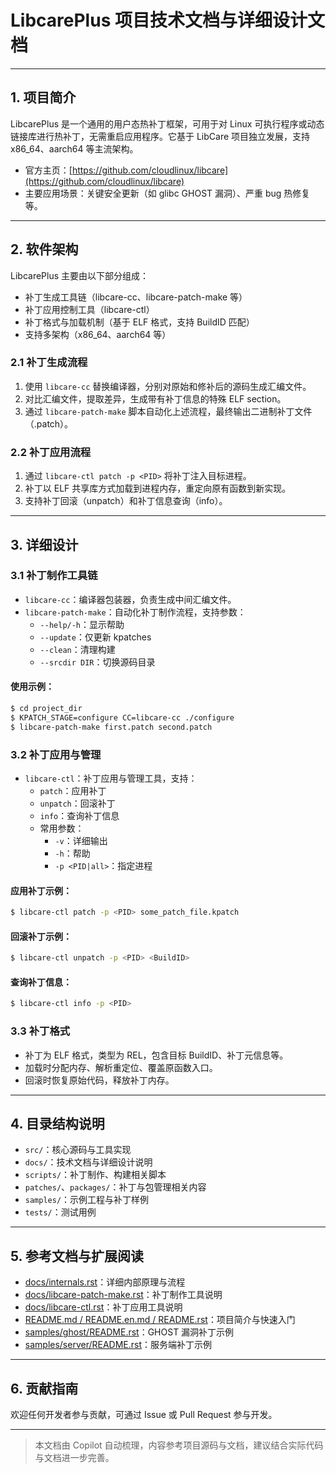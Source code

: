 # LibcarePlus 项目技术文档与详细设计文档

---

## 1. 项目简介

LibcarePlus 是一个通用的用户态热补丁框架，可用于对 Linux 可执行程序或动态链接库进行热补丁，无需重启应用程序。它基于 LibCare 项目独立发展，支持 x86_64、aarch64 等主流架构。

- 官方主页：[https://github.com/cloudlinux/libcare](https://github.com/cloudlinux/libcare)
- 主要应用场景：关键安全更新（如 glibc GHOST 漏洞）、严重 bug 热修复等。

---

## 2. 软件架构

LibcarePlus 主要由以下部分组成：

- 补丁生成工具链（libcare-cc、libcare-patch-make 等）
- 补丁应用控制工具（libcare-ctl）
- 补丁格式与加载机制（基于 ELF 格式，支持 BuildID 匹配）
- 支持多架构（x86_64、aarch64 等）

### 2.1 补丁生成流程

1. 使用 `libcare-cc` 替换编译器，分别对原始和修补后的源码生成汇编文件。
2. 对比汇编文件，提取差异，生成带有补丁信息的特殊 ELF section。
3. 通过 `libcare-patch-make` 脚本自动化上述流程，最终输出二进制补丁文件（.patch）。

### 2.2 补丁应用流程

1. 通过 `libcare-ctl patch -p <PID>` 将补丁注入目标进程。
2. 补丁以 ELF 共享库方式加载到进程内存，重定向原有函数到新实现。
3. 支持补丁回滚（unpatch）和补丁信息查询（info）。

---

## 3. 详细设计

### 3.1 补丁制作工具链

- `libcare-cc`：编译器包装器，负责生成中间汇编文件。
- `libcare-patch-make`：自动化补丁制作流程，支持参数：
  - `--help/-h`：显示帮助
  - `--update`：仅更新 kpatches
  - `--clean`：清理构建
  - `--srcdir DIR`：切换源码目录

#### 使用示例：
```sh
$ cd project_dir
$ KPATCH_STAGE=configure CC=libcare-cc ./configure
$ libcare-patch-make first.patch second.patch
```

### 3.2 补丁应用与管理

- `libcare-ctl`：补丁应用与管理工具，支持：
  - `patch`：应用补丁
  - `unpatch`：回滚补丁
  - `info`：查询补丁信息
  - 常用参数：
    - `-v`：详细输出
    - `-h`：帮助
    - `-p <PID|all>`：指定进程

#### 应用补丁示例：
```sh
$ libcare-ctl patch -p <PID> some_patch_file.kpatch
```

#### 回滚补丁示例：
```sh
$ libcare-ctl unpatch -p <PID> <BuildID>
```

#### 查询补丁信息：
```sh
$ libcare-ctl info -p <PID>
```

### 3.3 补丁格式

- 补丁为 ELF 格式，类型为 REL，包含目标 BuildID、补丁元信息等。
- 加载时分配内存、解析重定位、覆盖原函数入口。
- 回滚时恢复原始代码，释放补丁内存。

---

## 4. 目录结构说明

- `src/`：核心源码与工具实现
- `docs/`：技术文档与详细设计说明
- `scripts/`：补丁制作、构建相关脚本
- `patches/`、`packages/`：补丁与包管理相关内容
- `samples/`：示例工程与补丁样例
- `tests/`：测试用例

---

## 5. 参考文档与扩展阅读

- [docs/internals.rst](docs/internals.rst)：详细内部原理与流程
- [docs/libcare-patch-make.rst](docs/libcare-patch-make.rst)：补丁制作工具说明
- [docs/libcare-ctl.rst](docs/libcare-ctl.rst)：补丁应用工具说明
- [README.md / README.en.md / README.rst](README.md)：项目简介与快速入门
- [samples/ghost/README.rst](samples/ghost/README.rst)：GHOST 漏洞补丁示例
- [samples/server/README.rst](samples/server/README.rst)：服务端补丁示例

---

## 6. 贡献指南

欢迎任何开发者参与贡献，可通过 Issue 或 Pull Request 参与开发。

---

> 本文档由 Copilot 自动梳理，内容参考项目源码与文档，建议结合实际代码与文档进一步完善。
